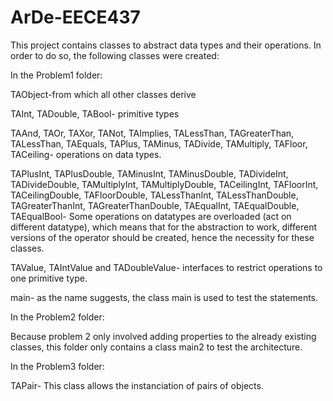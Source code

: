 # ArDe-EECE437

This project contains classes to abstract data types and their operations.
In order to do so, the following classes were created:



In the Problem1 folder:

TAObject-from which all other classes derive 

TAInt, TADouble, TABool- primitive types

TAAnd, TAOr, TAXor, TANot, TAImplies, TALessThan, TAGreaterThan, TALessThan, TAEquals, TAPlus, TAMinus, TADivide, TAMultiply, TAFloor, TACeiling- operations on data types.

TAPlusInt, TAPlusDouble, TAMinusInt, TAMinusDouble, TADivideInt, TADivideDouble, TAMultiplyInt, TAMultiplyDouble, TACeilingInt, TAFloorInt, TACeilingDouble, TAFloorDouble, TALessThanInt, TALessThanDouble, TAGreaterThanInt, TAGreaterThanDouble, TAEqualInt, TAEqualDouble, TAEqualBool- Some operations on datatypes are overloaded (act on different datatype), which means that for the abstraction to work, different versions of the operator should be created, hence the necessity for these classes.

TAValue, TAIntValue and TADoubleValue- interfaces to restrict operations to one primitive type.

main- as the name suggests, the class main is used to test the statements.


In the Problem2 folder:

Because problem 2 only involved adding properties to the already existing classes, this folder only contains a class main2 to test the architecture.




In the Problem3 folder:

TAPair- This class allows the instanciation of pairs of objects.
